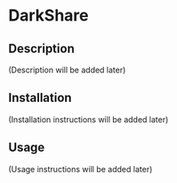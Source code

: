 # DarkShare

## Description

(Description will be added later)

## Installation

(Installation instructions will be added later)

## Usage

(Usage instructions will be added later)
